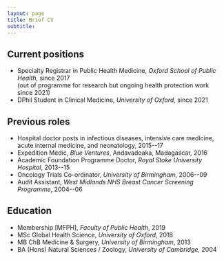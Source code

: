 ```yaml
---
layout: page
title: Brief CV
subtitle: 
---
```


## Current positions

* Specialty Registrar in Public Health Medicine, *Oxford School of Public Health*, since 2017  
  (out of programme for research but ongoing health protection work since 2021)
* DPhil Student in Clinical Medicine, *University of Oxford*, since 2021 

## Previous roles 

* Hospital doctor posts in infectious diseases, intensive care medicine, acute internal medicine, and neonatology, 2015--17
* Expedition Medic, *Blue Ventures*, Andavadoaka, Madagascar, 2016
* Academic Foundation Programme Doctor, *Royal Stoke University Hospital*, 2013--15 
* Oncology Trials Co-ordinator, *University of Birmingham*, 2006--09 
* Audit Assistant, *West Midlands NHS Breast Cancer Screening Programme*, 2004--06

## Education 

* Membership [MFPH], *Faculty of Public Health*, 2019
* MSc Global Health Science, *University of Oxford*, 2018
* MB ChB Medicine & Surgery, *University of Birmingham*, 2013
* BA (Hons) Natural Sciences / Zoology, *University of Cambridge*, 2004